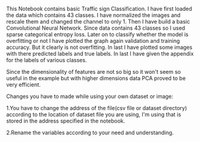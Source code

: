 This Notebook contains basic Traffic sign Classification. I have first loaded the data which contains 43 classes. I have normalized the images and rescale them and changed the channel to only 1. Then I have build a basic Convolutional Neural Network. Since data contains 43 classes so I used sparse categorical entropy loss. Later on to classify whether the model is overfitting or not I have plotted the graph again validation and training accuracy. But it clearly is not overfitting. In last I have plotted some images with there predicted labels and true labels. In last I have given the appendix for the labels of various classes.

Since the dimensionality of features are not so big so it won't seem so useful in the example but with higher dimensions data PCA proved to be very efficient.

Changes you have to made while using your own dataset or image:

1.You have to change the address of the file(csv file or dataset directory) according to the location of dataset file you are using, I'm using that is stored in the address specified in the notebook.

2.Rename the variables according to your need and understanding.
